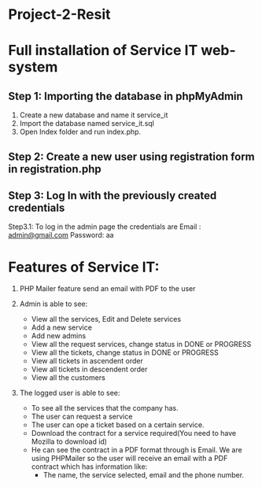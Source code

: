 # Project-2-Resit

# Full installation of Service IT web-system



## Step 1: Importing the database in phpMyAdmin

1. Create a new database and name it service_it
2. Import the database named service_it.sql
3. Open Index folder and run index.php.

## Step 2: Create a new user using registration form in registration.php
## Step 3: Log In with the previously created credentials
   Step3.1: To log in the admin page the credentials are
   Email : admin@gmail.com
   Password: aa

# Features of Service IT:
1. PHP Mailer feature send an email with PDF to the user
2. Admin is able to see:
    - View all the services, Edit and Delete services
    - Add a new service
    - Add new admins
    - View all the request services, change status in DONE or PROGRESS
    - View all the tickets, change status in DONE or PROGRESS
    - View all tickets in ascendent order
    - View all tickets in descendent order
    - View all the customers
   
3. The logged user is able to see:
    - To see all the services that the company has.
    - The user can request a service
    - The user can ope a ticket based on a certain service.
    - Download the contract for a service required(You need to have Mozilla to download id)
    - He can see the contract in a PDF format through is Email. We are using PHPMailer so the user will receive an email with a PDF contract which has information like:
        - The name, the service selected, email and the phone number.
